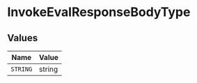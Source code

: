 # InvokeEvalResponseBodyType


## Values

| Name     | Value    |
| -------- | -------- |
| `STRING` | string   |